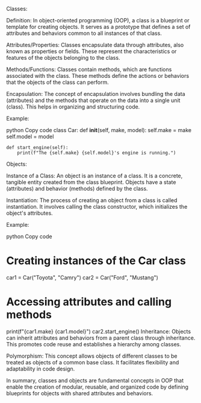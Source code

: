 Classes:

Definition: In object-oriented programming (OOP), a class is a blueprint or template for creating objects. It serves as a prototype that defines a set of attributes and behaviors common to all instances of that class.

Attributes/Properties: Classes encapsulate data through attributes, also known as properties or fields. These represent the characteristics or features of the objects belonging to the class.

Methods/Functions: Classes contain methods, which are functions associated with the class. These methods define the actions or behaviors that the objects of the class can perform.

Encapsulation: The concept of encapsulation involves bundling the data (attributes) and the methods that operate on the data into a single unit (class). This helps in organizing and structuring code.

Example:

python
Copy code
class Car:
    def __init__(self, make, model):
        self.make = make
        self.model = model

    def start_engine(self):
        print(f"The {self.make} {self.model}'s engine is running.")
Objects:

Instance of a Class: An object is an instance of a class. It is a concrete, tangible entity created from the class blueprint. Objects have a state (attributes) and behavior (methods) defined by the class.

Instantiation: The process of creating an object from a class is called instantiation. It involves calling the class constructor, which initializes the object's attributes.

Example:

python
Copy code
# Creating instances of the Car class
car1 = Car("Toyota", "Camry")
car2 = Car("Ford", "Mustang")

# Accessing attributes and calling methods
print(f"{car1.make} {car1.model}")
car2.start_engine()
Inheritance: Objects can inherit attributes and behaviors from a parent class through inheritance. This promotes code reuse and establishes a hierarchy among classes.

Polymorphism: This concept allows objects of different classes to be treated as objects of a common base class. It facilitates flexibility and adaptability in code design.

In summary, classes and objects are fundamental concepts in OOP that enable the creation of modular, reusable, and organized code by defining blueprints for objects with shared attributes and behaviors.







